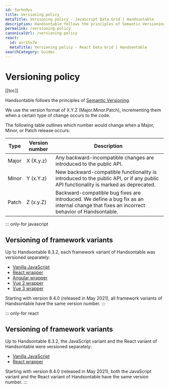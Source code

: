 ```yaml
---
id: fwrhn9ys
title: Versioning policy
metaTitle: Versioning policy - JavaScript Data Grid | Handsontable
description: Handsontable follows the principles of Semantic Versioning (SemVer). Each version is numbered in the X.Y.Z (Major.Minor.Patch) format.
permalink: /versioning-policy
canonicalUrl: /versioning-policy
react:
  id: avrihx7w
  metaTitle: Versioning policy - React Data Grid | Handsontable
searchCategory: Guides
---
```


# Versioning policy

[[toc]]

Handsontable follows the principles of [Semantic Versioning](https://semver.org/).

We use the version format of X.Y.Z (Major.Minor.Patch), incrementing them when a certain type of change occurs to the code.

The following table outlines which number would change when a Major, Minor, or Patch release occurs:

| Type  | Version number | Description                                                                                                                               |
| ----- | -------------- | ----------------------------------------------------------------------------------------------------------------------------------------- |
| Major | X (X.y.z)      | Any backward-incompatible changes are introduced to the public API.                                                                       |
| Minor | Y (x.Y.z)      | New backward-compatible functionality is introduced to the public API, or if any public API functionality is marked as deprecated.        |
| Patch | Z (x.y.Z)      | Backward-compatible bug fixes are introduced. We define a bug fix as an internal change that fixes an incorrect behavior of Handsontable. |

::: only-for javascript
## Versioning of framework variants

Up to Handsontable 8.3.2, each framework variant of Handsontable was versioned separately:
- [Vanilla JavaScript](@/guides/getting-started/introduction.md)
- [React wrapper](@/react/guides/getting-started/introduction.md)
- [Angular wrapper](@/guides/integrate-with-angular/angular-installation.md)
- [Vue 2 wrapper](@/guides/integrate-with-vue/vue-installation.md)
- [Vue 3 wrapper](@/guides/integrate-with-vue3/vue3-installation.md)

Starting with version 8.4.0 (released in May 2021), all framework variants of Handsontable have the same version number.
:::

::: only-for react
## Versioning of framework variants

Up to Handsontable 8.3.2, the JavaScript variant and the React variant of Handsontable were versioned separately:
- [Vanilla JavaScript](@/javascript/guides/getting-started/introduction.md)
- [React wrapper](@/guides/getting-started/introduction.md)

Starting with version 8.4.0 (released in May 2021), both the JavaScript variant and the React variant of Handsontable have the same version number.
:::
